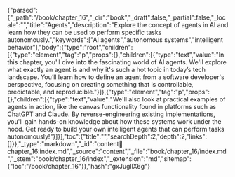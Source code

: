 {"parsed":{"_path":"/book/chapter_16","_dir":"book","_draft":false,"_partial":false,"_locale":"","title":"Agents","description":"Explore the concept of agents in AI and learn how they can be used to perform specific tasks autonomously.","keywords":["AI agents","autonomous systems","intelligent behavior"],"body":{"type":"root","children":[{"type":"element","tag":"p","props":{},"children":[{"type":"text","value":"In this chapter, you'll dive into the fascinating world of AI agents. We'll explore what exactly an agent is and why it's such a hot topic in today’s tech landscape. You’ll learn how to define an agent from a software developer's perspective, focusing on creating something that is controllable, predictable, and reproducible."}]},{"type":"element","tag":"p","props":{},"children":[{"type":"text","value":"We'll also look at practical examples of agents in action, like the canvas functionality found in platforms such as ChatGPT and Claude. By reverse-engineering existing implementations, you'll gain hands-on knowledge about how these systems work under the hood. Get ready to build your own intelligent agents that can perform tasks autonomously!"}]}],"toc":{"title":"","searchDepth":2,"depth":2,"links":[]}},"_type":"markdown","_id":"content:book:chapter_16:index.md","_source":"content","_file":"book/chapter_16/index.md","_stem":"book/chapter_16/index","_extension":"md","sitemap":{"loc":"/book/chapter_16"}},"hash":"gxJugllX6g"}